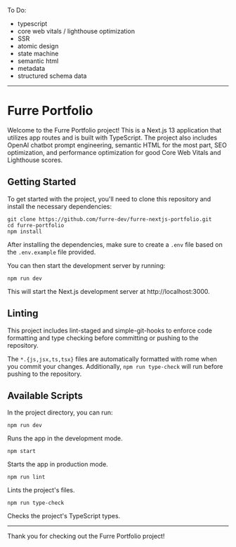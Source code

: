 To Do:
- typescript
- core web vitals / lighthouse optimization
- SSR
- atomic design
- state machine
- semantic html
- metadata
- structured schema data

---

# Furre Portfolio
Welcome to the Furre Portfolio project! This is a Next.js 13 application that utilizes app routes and is built with TypeScript. The project also includes OpenAI chatbot prompt engineering, semantic HTML for the most part, SEO optimization, and performance optimization for good Core Web Vitals and Lighthouse scores.


## Getting Started
To get started with the project, you'll need to clone this repository and install the necessary dependencies:

```
git clone https://github.com/furre-dev/furre-nextjs-portfolio.git
cd furre-portfolio
npm install
```
After installing the dependencies, make sure to create a `.env` file based on the `.env.example` file provided.

You can then start the development server by running:

```
npm run dev
```
This will start the Next.js development server at http://localhost:3000.


## Linting
This project includes lint-staged and simple-git-hooks to enforce code formatting and type checking before committing or pushing to the repository.

The `*.{js,jsx,ts,tsx}` files are automatically formatted with rome when you commit your changes. Additionally, `npm run type-check` will run before pushing to the repository.


## Available Scripts
In the project directory, you can run:
```
npm run dev
```
Runs the app in the development mode.

```
npm start
```
Starts the app in production mode.

```
npm run lint
```
Lints the project's files.

```
npm run type-check
```
Checks the project's TypeScript types.


---


Thank you for checking out the Furre Portfolio project!